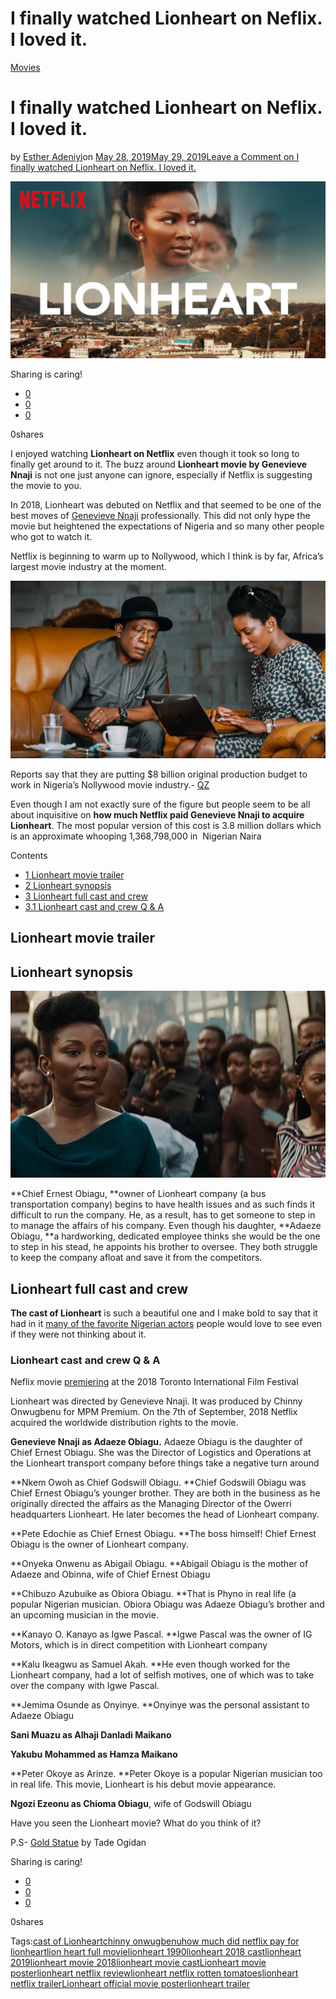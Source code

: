 # I finally watched Lionheart on Neflix. I loved it.

[Movies](https://estheradeniyi.com/category/movies/)
# I finally watched Lionheart on Neflix. I loved it.

by [Esther Adeniyi](https://estheradeniyi.com/author/esther-adeniyi/)on [May 28, 2019May 29, 2019](https://estheradeniyi.com/lionheart-movie-neflix-cast-review/)[Leave a Comment on I finally watched Lionheart on Neflix. I loved it.](https://estheradeniyi.com/lionheart-movie-neflix-cast-review/#respond)

![Lionheart movie poster, Lionheart official movie poster, lionheart trailer, lionheart 2018 cast, lionheart movie cast, lionheart netflix review, lionheart movie 2018, how much did netflix pay for lionheart, lionheart netflix trailer, lionheart netflix rotten tomatoes, lionheart 2019 , lionheart 1990, lion heart full movie, lionheart trailer, chinny onwugbenu, how much did netflix pay for lionheart, cast of Lionheart](images\Lionheart-netflix-movie.jpg)

Sharing is caring!

- [0](https://www.facebook.com/sharer/sharer.php?u=https%3A%2F%2Festheradeniyi.com%2Flionheart-movie-neflix-cast-review%2F&amp;t=I%20finally%20watched%20Lionheart%20on%20Neflix.%20I%20loved%20it.)
- [0](https://twitter.com/intent/tweet?text=I%20finally%20watched%20Lionheart%20on%20Neflix.%20I%20loved%20it.&amp;url=https%3A%2F%2Festheradeniyi.com%2Flionheart-movie-neflix-cast-review%2F)
- [0](#)

0shares

I enjoyed watching **Lionheart on Netflix** even though it took so long to finally get around to it. The buzz around **Lionheart movie by Genevieve Nnaji** is not one just anyone can ignore, especially if Netflix is suggesting the movie to you.

In 2018, Lionheart was debuted on Netflix and that seemed to be one of the best moves of [Genevieve Nnaji](https://estheradeniyi.com/genevieve-nnaji/) professionally. This did not only hype the movie but heightened the expectations of Nigeria and so many other people who got to watch it.

Netflix is beginning to warm up to Nollywood, which I think is by far, Africa&#x2019;s largest movie industry at the moment.

![lionheart trailer, lionheart 2018 cast, lionheart movie cast, lionheart netflix review, lionheart movie 2018, how much did netflix pay for lionheart, lionheart netflix trailer, lionheart netflix rotten tomatoes, lionheart 2019 , lionheart 1990, lion heart full movie, lionheart trailer, chinny onwugbenu, how much did netflix pay for lionheart, cast of Lionheart](images\Lionheart-movie-2018.jpg)

Reports say that they are putting $8 billion original production budget to work in Nigeria&#x2019;s Nollywood movie industry.- [QZ](https://qz.com/africa/1384217/netflix-buys-nollywood-movie-lionheart-by-genevieve-nnaji/)

Even though I am not exactly sure of the figure but people seem to be all about inquisitive on **how much Netflix paid Genevieve Nnaji to acquire Lionheart**. The most popular version of this cost is 3.8 million dollars which is an approximate whooping 1,368,798,000 in&#xA0; Nigerian Naira

Contents

- [1 Lionheart movie trailer](#Lionheart_movie_trailer)
- [2 Lionheart synopsis](#Lionheart_synopsis)
- [3 Lionheart full cast and crew](#Lionheart_full_cast_and_crew)
- [3.1 Lionheart cast and crew Q & A](#Lionheart_cast_and_crew_Q_A)

## Lionheart movie trailer

## Lionheart synopsis

![lionheart trailer, lionheart 2018 cast, lionheart movie cast, lionheart netflix review, lionheart movie 2018, how much did netflix pay for lionheart, lionheart netflix trailer, lionheart netflix rotten tomatoes, lionheart 2019 , lionheart 1990, lion heart full movie, lionheart trailer, chinny onwugbenu, how much did netflix pay for lionheart, cast of Lionheart, genevieve nnaji in lionheart](images\Lionheart-by-genevieve-Nnaji.jpg)

**Chief Ernest Obiagu,&#xA0;**owner of Lionheart company (a bus transportation company) begins to have health issues and as such finds it difficult to run the company. He, as a result, has to get someone to step in to manage the affairs of his company. Even though his daughter, **Adaeze Obiagu, **a hardworking, dedicated employee thinks she would be the one to step in his stead, he appoints his brother to oversee. They both struggle to keep the company afloat and save it from the competitors.

## Lionheart full cast and crew

**The cast of Lionheart** is such a beautiful one and I make bold to say that it had in it [many of the favorite Nigerian actors](https://www.pulse.ng/entertainment/movies/lion-heart-the-extraordinary-cast-of-genevieve-nnajis-directorial-debut/shzm2ml) people would love to see even if they were not thinking about it.

### Lionheart cast and crew Q & A

Neflix movie [premiering](https://www.bellanaija.com/2018/09/miss-watch-cast-crew-genevieve-nnajis-lionheart-answer-questions-tiff18/) at the 2018 Toronto International Film Festival

Lionheart was directed by Genevieve Nnaji. It&#xA0;was produced by Chinny Onwugbenu for MPM Premium. On the 7th of September, 2018 Netflix acquired the worldwide distribution rights to the movie.

**Genevieve Nnaji as Adaeze Obiagu.** Adaeze Obiagu is the daughter of Chief Ernest Obiagu. She was the Director of Logistics and Operations at the Lionheart transport company before things take a negative turn around

**Nkem Owoh as Chief Godswill Obiagu. **Chief Godswill Obiagu was Chief Ernest Obiagu&#x2019;s younger brother. They are both in the business as he originally directed the affairs as the Managing Director of the Owerri headquarters Lionheart. He later becomes the head of Lionheart company.

**Pete Edochie as Chief Ernest Obiagu. **The boss himself! Chief Ernest Obiagu is the owner of Lionheart company.

**Onyeka Onwenu as Abigail Obiagu. **Abigail Obiagu is the mother of Adaeze and Obinna, wife of Chief Ernest Obiagu

**Chibuzo Azubuike as Obiora Obiagu. **That is Phyno in real life (a popular Nigerian musician. Obiora Obiagu was Adaeze Obiagu&#x2019;s brother and an upcoming musician in the movie.

**Kanayo O. Kanayo as Igwe Pascal. **Igwe Pascal was the owner of IG Motors, which is in direct competition with Lionheart company

**Kalu Ikeagwu as Samuel Akah. **He even though worked for the Lionheart company, had a lot of selfish motives, one of which was to take over the company with Igwe Pascal.

**Jemima Osunde as Onyinye. **Onyinye was the personal assistant to Adaeze Obiagu

**Sani Muazu as Alhaji Danladi Maikano**

**Yakubu Mohammed as Hamza Maikano**

**Peter Okoye as Arinze.&#xA0;**Peter Okoye is a popular Nigerian musician too in real life. This movie, Lionheart is his debut movie appearance.

**Ngozi Ezeonu as Chioma Obiagu**, wife of Godswill Obiagu

Have you seen the Lionheart movie? What do you think of it?

P.S- [Gold Statue](https://estheradeniyi.com/gold-statue-movie-review/) by Tade Ogidan

Sharing is caring!

- [0](https://www.facebook.com/sharer/sharer.php?u=https%3A%2F%2Festheradeniyi.com%2Flionheart-movie-neflix-cast-review%2F&amp;t=I%20finally%20watched%20Lionheart%20on%20Neflix.%20I%20loved%20it.)
- [0](https://twitter.com/intent/tweet?text=I%20finally%20watched%20Lionheart%20on%20Neflix.%20I%20loved%20it.&amp;url=https%3A%2F%2Festheradeniyi.com%2Flionheart-movie-neflix-cast-review%2F)
- [0](#)

0shares

Tags:[cast of Lionheart](https://estheradeniyi.com/tag/cast-of-lionheart/)[chinny onwugbenu](https://estheradeniyi.com/tag/chinny-onwugbenu/)[how much did netflix pay for lionheart](https://estheradeniyi.com/tag/how-much-did-netflix-pay-for-lionheart/)[lion heart full movie](https://estheradeniyi.com/tag/lion-heart-full-movie/)[lionheart 1990](https://estheradeniyi.com/tag/lionheart-1990/)[lionheart 2018 cast](https://estheradeniyi.com/tag/lionheart-2018-cast/)[lionheart 2019](https://estheradeniyi.com/tag/lionheart-2019/)[lionheart movie 2018](https://estheradeniyi.com/tag/lionheart-movie-2018/)[lionheart movie cast](https://estheradeniyi.com/tag/lionheart-movie-cast/)[Lionheart movie poster](https://estheradeniyi.com/tag/lionheart-movie-poster/)[lionheart netflix review](https://estheradeniyi.com/tag/lionheart-netflix-review/)[lionheart netflix rotten tomatoes](https://estheradeniyi.com/tag/lionheart-netflix-rotten-tomatoes/)[lionheart netflix trailer](https://estheradeniyi.com/tag/lionheart-netflix-trailer/)[Lionheart official movie poster](https://estheradeniyi.com/tag/lionheart-official-movie-poster/)[lionheart trailer](https://estheradeniyi.com/tag/lionheart-trailer/)